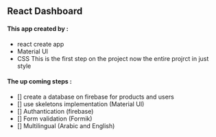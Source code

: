 ## React Dashboard
#### This app created by : 
- react create app 
- Material UI 
- CSS 
This is the first step on the project  now the entire projrct in just style 
#### The up coming steps :
- [] create a database  on firebase for products and users 
- [] use skeletons implementation  (Material UI)
- [] Authantication (firebase)
- [] Form validation (Formik)
- [] Multilingual (Arabic and English)
